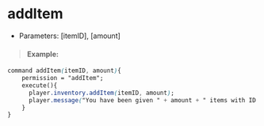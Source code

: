 # addItem

* Parameters: \[itemID\], \[amount\]

> #### Example:

```css
command addItem(itemID, amount){
    permission = "addItem";
    execute(){
      player.inventory.addItem(itemID, amount);
      player.message("You have been given " + amount + " items with ID " + itemID);
    }
}
```

